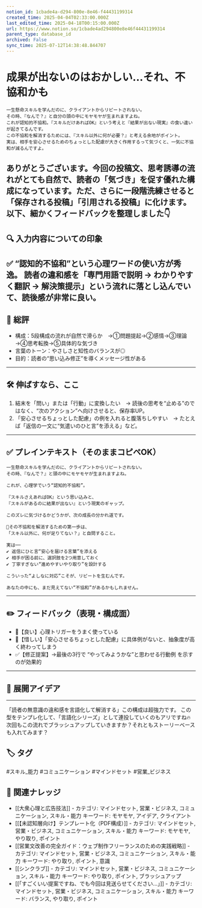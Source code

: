```yaml
---
notion_id: 1cbade4a-d294-800e-8e46-f44431199314
created_time: 2025-04-04T02:33:00.000Z
last_edited_time: 2025-04-18T00:15:00.000Z
url: https://www.notion.so/1cbade4ad294800e8e46f44431199314
parent_type: database_id
archived: False
sync_time: 2025-07-12T14:38:48.844707
---
```


# 成果が出ないのはおかしい…それ、不協和かも

```plain text
一生懸命スキルを学んだのに、クライアントからリピートされない。
その時、『なんで？』と自分の頭の中にモヤモヤが生まれますよね。
これが認知的不協和。『スキルだけあればOK』という考えと『結果が出ない現実』の食い違いが起きてるんです。
この不協和を解消するためには、『スキル以外に何が必要？』と考える余地がポイント。
実は、相手を安心させるためのちょっとした配慮が大きく作用するって気づくと、一気に不協和が減るんですよ。
```
ありがとうございます。今回の投稿文、思考誘導の流れがとても自然で、読者の「気づき」を促す優れた構成になっています。ただ、さらに一段階洗練させると「保存される投稿」「引用される投稿」に化けます。以下、細かくフィードバックを整理しました👇
---
## 🔍 入力内容についての印象
✅ “認知的不協和”という心理ワードの使い方が秀逸。
読者の違和感を「専門用語で説明 → わかりやすく翻訳 → 解決策提示」という流れに落とし込んでいて、読後感が非常に良い。
---
## 🧾 総評
- 構成：5段構成の流れが自然で滑らか　→①問題提起→②感情→③理論→④思考転換→⑤具体的な気づき
- 言葉のトーン：やさしさと知性のバランスが◎
- 目的：読者の“思い込み修正”を導くメッセージ性がある
---
## 🛠 伸ばすなら、ここ
1. 結末を「問い」または「行動」に変換したい　→ 読後の思考を“止める”のではなく、“次のアクション”へ向けさせると、保存率UP。
1. 「安心させるちょっとした配慮」の例を入れると腹落ちしやすい　→ たとえば「返信の一文に“気遣いのひと言”を添える」など。
---
## ✅ プレインテキスト（そのままコピペOK）
```plain text
一生懸命スキルを学んだのに、クライアントからリピートされない。
その時、『なんで？』と頭の中にモヤモヤが生まれますよね。

これが、心理学でいう“認知的不協和”。

『スキルさえあればOK』という思い込みと、
『スキルがあるのに結果が出ない』という現実のギャップ。

このズレに気づけるかどうかが、次の成長の分かれ道です。

📌その不協和を解消するための第一歩は、
「スキル以外に、何が足りてない？」と自問すること。

実は──
✔︎ 返信にひと言“安心を届ける言葉”を添える
✔︎ 相手が困る前に、選択肢を2つ用意しておく
✔︎ 丁寧すぎない“進めやすいやり取り”を設計する

こういった“よしなに対応”こそが、リピートを生むんです。

あなたの中にも、まだ見えてない“不協和”があるかもしれません。
```
---
## ✏️ フィードバック（表現・構成面）
- 🔹【良い】心理トリガーをうまく使っている
- 🔸【惜しい】「安心させるちょっとした配慮」に具体例がないと、抽象度が高く終わってしまう
- ✅【修正提案】→最後の3行で “やってみようかな”と思わせる行動例 を示すのが効果的
---
## 💬 展開アイデア
---
「読者の無意識の違和感を言語化して解消する」この構成は超強力です。
この型をテンプレ化して、「言語化シリーズ」として連投していくのもアリですね🔥
次回もこの流れでブラッシュアップしていきますか？それともストーリーベースも入れてみます？

## 🏷️ タグ
#スキル_能力 #コミュニケーション #マインドセット #営業_ビジネス

## 🔗 関連ナレッジ
- [[大衆心理と広告技法]] - カテゴリ: マインドセット, 営業・ビジネス, コミュニケーション, スキル・能力 キーワード: モヤモヤ, アイデア, クライアント
- [[【未認知層向け】テンプレート化（PDF構成）]] - カテゴリ: マインドセット, 営業・ビジネス, コミュニケーション, スキル・能力 キーワード: モヤモヤ, やり取り, ポイント
- [[営業文改善の完全ガイド：ウェブ制作フリーランスのための実践戦略]] - カテゴリ: マインドセット, 営業・ビジネス, コミュニケーション, スキル・能力 キーワード: やり取り, ポイント, 意識
- [[シンクラブ]] - カテゴリ: マインドセット, 営業・ビジネス, コミュニケーション, スキル・能力 キーワード: やり取り, ポイント, ブラッシュアップ
- [[「すごくいい提案ですね、でも今回は見送らせてください…」]] - カテゴリ: マインドセット, 営業・ビジネス, コミュニケーション, スキル・能力 キーワード: バランス, やり取り, ポイント
